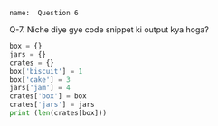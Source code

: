 ```ngMeta
name:  Question 6

```

Q-7. Niche diye gye code snippet ki output kya hoga?

```python
box = {}
jars = {}
crates = {}
box['biscuit'] = 1
box['cake'] = 3
jars['jam'] = 4
crates['box'] = box
crates['jars'] = jars
print (len(crates[box]))
 ```

